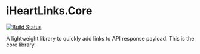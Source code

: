 # iHeartLinks.Core
[![Build Status](https://dev.azure.com/marlon-hizole/iHeartLinks/_apis/build/status/iHeartLinks.Core.CI?branchName=master)](https://dev.azure.com/marlon-hizole/iHeartLinks/_build/latest?definitionId=13&branchName=master)

A lightweight library to quickly add links to API response payload. This is the core library.